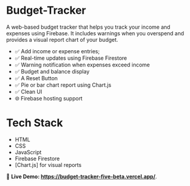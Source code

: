 # Budget-Tracker
A web-based budget tracker that helps you track your income and expenses using Firebase. It includes warnings when you overspend and provides a visual report chart of your budget.

- ✅ Add income or expense entries;
- ✅ Real-time updates using Firebase Firestore
- ✅ Warning notification when expenses exceed income
- ✅ Budget and balance display
- ✅ A Reset Button
- ✅ Pie or bar chart report using Chart.js
- ✅ Clean UI
- 🌐 Firebase hosting support

# Tech Stack
- HTML
- CSS
- JavaScript
- Firebase Firestore
- [Chart.js] for visual reports

🔗 **Live Demo: https://budget-tracker-five-beta.vercel.app/**.
